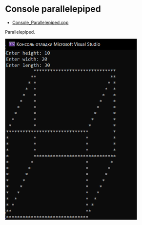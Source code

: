 # Console parallelepiped
* [Console_Parallelepiped.cpp](Console_Parallelepiped.cpp)
<p>Parallelepiped.</p>
<img src="/images/Console_Parallelepiped.png">

